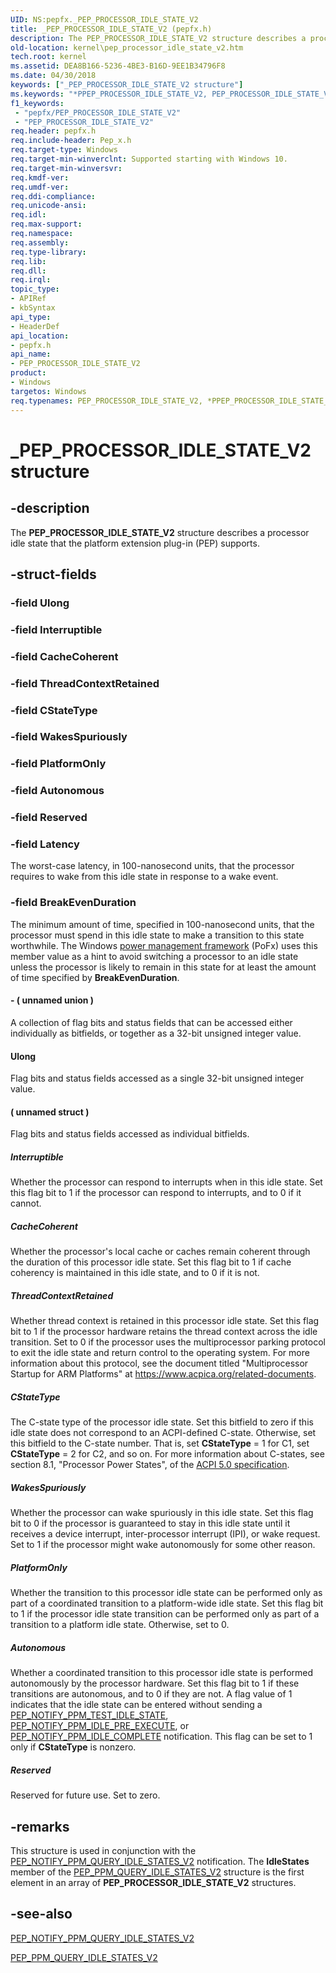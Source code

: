 ```yaml
---
UID: NS:pepfx._PEP_PROCESSOR_IDLE_STATE_V2
title: _PEP_PROCESSOR_IDLE_STATE_V2 (pepfx.h)
description: The PEP_PROCESSOR_IDLE_STATE_V2 structure describes a processor idle state that the platform extension plug-in (PEP) supports.
old-location: kernel\pep_processor_idle_state_v2.htm
tech.root: kernel
ms.assetid: DEA8B166-5236-4BE3-B16D-9EE1B34796F8
ms.date: 04/30/2018
keywords: ["_PEP_PROCESSOR_IDLE_STATE_V2 structure"]
ms.keywords: "*PPEP_PROCESSOR_IDLE_STATE_V2, PEP_PROCESSOR_IDLE_STATE_V2, PEP_PROCESSOR_IDLE_STATE_V2 structure [Kernel-Mode Driver Architecture], PPEP_PROCESSOR_IDLE_STATE_V2, PPEP_PROCESSOR_IDLE_STATE_V2 structure pointer [Kernel-Mode Driver Architecture], _PEP_PROCESSOR_IDLE_STATE_V2, kernel.pep_processor_idle_state_v2, pepfx/PEP_PROCESSOR_IDLE_STATE_V2, pepfx/PPEP_PROCESSOR_IDLE_STATE_V2"
f1_keywords:
 - "pepfx/PEP_PROCESSOR_IDLE_STATE_V2"
 - "PEP_PROCESSOR_IDLE_STATE_V2"
req.header: pepfx.h
req.include-header: Pep_x.h
req.target-type: Windows
req.target-min-winverclnt: Supported starting with Windows 10.
req.target-min-winversvr: 
req.kmdf-ver: 
req.umdf-ver: 
req.ddi-compliance: 
req.unicode-ansi: 
req.idl: 
req.max-support: 
req.namespace: 
req.assembly: 
req.type-library: 
req.lib: 
req.dll: 
req.irql: 
topic_type:
- APIRef
- kbSyntax
api_type:
- HeaderDef
api_location:
- pepfx.h
api_name:
- PEP_PROCESSOR_IDLE_STATE_V2
product:
- Windows
targetos: Windows
req.typenames: PEP_PROCESSOR_IDLE_STATE_V2, *PPEP_PROCESSOR_IDLE_STATE_V2
---
```


# _PEP_PROCESSOR_IDLE_STATE_V2 structure


## -description


The <b>PEP_PROCESSOR_IDLE_STATE_V2</b> structure describes a processor idle state that the platform extension plug-in (PEP) supports.


## -struct-fields




### -field Ulong

 


### -field Interruptible

 


### -field CacheCoherent

 


### -field ThreadContextRetained

 


### -field CStateType

 


### -field WakesSpuriously

 


### -field PlatformOnly

 


### -field Autonomous

 


### -field Reserved

 


### -field Latency

The worst-case latency, in 100-nanosecond units,  that the processor requires to wake from this idle state in response to a wake event.


### -field BreakEvenDuration

The minimum amount of time, specified in 100-nanosecond units, that the processor must spend in this idle state to make a transition to this state worthwhile. The Windows <a href="https://docs.microsoft.com/windows-hardware/drivers/ddi/index">power management framework</a> (PoFx) uses this member value as a hint to avoid switching a processor to an idle state unless the processor is likely to remain in this state for at least the amount of time specified by <b>BreakEvenDuration</b>.


#### - ( unnamed union )

A collection of flag bits and status fields that can be accessed either individually as bitfields, or together as a 32-bit unsigned integer value.



#### Ulong

Flag bits and status fields accessed as a single 32-bit unsigned integer value.



#### ( unnamed struct )

Flag bits and status fields accessed as individual bitfields.



##### Interruptible

Whether the processor can respond to interrupts when in this idle state. Set this flag bit to 1 if the processor can respond to interrupts, and to 0 if it cannot.



##### CacheCoherent

Whether the processor's local cache or caches remain coherent through the duration of this processor idle state. Set this flag bit to 1 if cache coherency is maintained in this idle state, and to 0 if it is not.



##### ThreadContextRetained

Whether thread context is retained in this processor idle state. Set this flag bit to 1 if the processor hardware retains the thread context across the idle transition. Set to 0 if the processor uses the multiprocessor parking protocol to exit the idle state and return control to the operating system. For more information about this protocol, see the document titled "Multiprocessor Startup for ARM Platforms" at <a href="https://www.acpica.org/related-documents">https://www.acpica.org/related-documents</a>.



##### CStateType

The C-state type of the processor idle state. Set this bitfield to zero if this idle state does not correspond to an ACPI-defined C-state. Otherwise, set this bitfield to the C-state number. That is, set <b>CStateType</b> = 1 for C1, set <b>CStateType</b> = 2 for C2, and so on. For more information about C-states, see section 8.1, "Processor Power States", of the [ACPI 5.0 specification](https://uefi.org/specifications).



##### WakesSpuriously

Whether the processor can wake spuriously in this idle state. Set this flag bit to 0 if the processor is guaranteed to stay in this idle state until it receives a device interrupt, inter-processor interrupt (IPI), or wake request. Set to 1 if the processor might wake autonomously for some other reason.



##### PlatformOnly

Whether the transition to this processor idle state can be performed only as part of a coordinated transition to a platform-wide idle state. Set this flag bit to 1 if the processor idle state transition can be performed only as part of a transition to a platform idle state. Otherwise, set to 0.



##### Autonomous

Whether a coordinated transition to this processor idle state is performed autonomously by the processor hardware. Set this flag bit to 1 if these transitions are autonomous, and to 0 if they are not. A flag value of 1 indicates that the idle state can be entered without sending a <a href="https://docs.microsoft.com/windows-hardware/drivers/ddi/pepfx/ns-pepfx-_pep_ppm_test_idle_state">PEP_NOTIFY_PPM_TEST_IDLE_STATE</a>, <a href="https://docs.microsoft.com/windows-hardware/drivers/ddi/pepfx/ns-pepfx-_pep_processor_idle_state_v2">PEP_NOTIFY_PPM_IDLE_PRE_EXECUTE</a>, or <a href="https://docs.microsoft.com/windows-hardware/drivers/ddi/pepfx/ns-pepfx-_pep_ppm_idle_complete">PEP_NOTIFY_PPM_IDLE_COMPLETE</a> notification. This flag can be set to 1 only if <b>CStateType</b> is nonzero.



##### Reserved

Reserved for future use. Set to zero.


## -remarks



This structure is used in conjunction with the <a href="https://docs.microsoft.com/windows-hardware/drivers/ddi/pepfx/ns-pepfx-_pep_ppm_query_idle_states_v2">PEP_NOTIFY_PPM_QUERY_IDLE_STATES_V2</a> notification. The <b>IdleStates</b>  member of the <a href="https://docs.microsoft.com/windows-hardware/drivers/ddi/pepfx/ns-pepfx-_pep_ppm_query_idle_states_v2">PEP_PPM_QUERY_IDLE_STATES_V2</a> structure is the first element in an array of <b>PEP_PROCESSOR_IDLE_STATE_V2</b> structures.




## -see-also




<a href="https://docs.microsoft.com/windows-hardware/drivers/ddi/pepfx/ns-pepfx-_pep_ppm_query_idle_states_v2">PEP_NOTIFY_PPM_QUERY_IDLE_STATES_V2</a>



<a href="https://docs.microsoft.com/windows-hardware/drivers/ddi/pepfx/ns-pepfx-_pep_ppm_query_idle_states_v2">PEP_PPM_QUERY_IDLE_STATES_V2</a>
 

 

